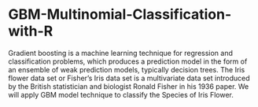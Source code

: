 # GBM-Multinomial-Classification-with-R
Gradient boosting is a machine learning technique for regression and classification problems, which produces a prediction model in the form of an ensemble of weak prediction models, typically decision trees. The Iris flower data set or Fisher’s Iris data set is a multivariate data set introduced by the British statistician and biologist Ronald Fisher in his 1936 paper. We will apply GBM model technique to classify the Species of Iris Flower.
